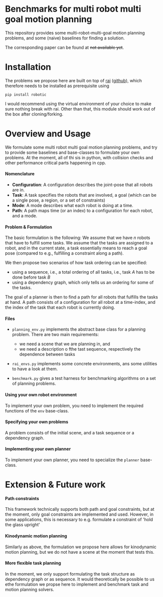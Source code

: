 # Benchmarks for multi robot multi goal motion planning

This repository provides some multi-robot-multi-goal motion planning problems, and some (naive) baselines for finding a solution.

The corresponding paper can be found at ~~not available yet~~.

# Installation
The problems we propose here are built on top of [rai](https://marctoussaint.github.io/robotic/index.html) ([github](https://github.com/MarcToussaint/robotic)), which therefore needs to be installed as prerequisite using

```
pip install robotic
```

I would recommend using the virtual environment of your choice to make sure nothing break with rai.
Other than that, this module should work out of the box after cloning/forking.

# Overview and Usage

We formulate some multi robot multi goal motion planning problems, and try to provide some baselines and base-classes to formulate your own problems.
At the moment, all of thi sis in python, with collision checks and other performance critical parts happening in cpp.

#### Nomenclature

- **Configuration**: A configuration describes the joint-pose that all robots are in.
- **Task**: A task specifies the robots that are involved, a goal (which can be a single pose, a region, or a set of constraints)
- **Mode**: A mode describes what each robot is doing at a time.
- **Path**: A path maps time (or an index) to a configuration for each robot, and a mode.

#### Problem & Formulation

The basic formulation is the following: We assume that we have $n$ robots that have to fulfill some tasks.
We assume that the tasks are assigned to a robot, and in the current state, a task essentially means to reach a goal pose (compared to e.g., fulfilling a constraint along a path).

We then propose two scenarios of how task ordering can be specified:
- using a sequence, i.e., a total ordering of all tasks, i.e., task $A$ has to be done before task $B$
- using a dependency graph, which only tells us an ordering for some of the tasks.

The goal of a planner is then to find a path for all robots that fulfills the tasks at hand.
A path consists of a configuration for all robot at a time-index, and the index of the task that each robot is currently doing.

#### Files

- `planning_env.py` implements the abstract base class for a planning problem.
There are two main requirements:
  - we need a scene that we are planning in, and
  - we need a description o fthe tast sequence, respectively the dependence between tasks

- `rai_envs.py` implements some concrete environments, ans some utilities to have a look at them.

- `benchmark.py` gives a test harness for benchmarking algorithms on a set of planning problems.

#### Using your own robot environment

To implement your own problem, you need to implement the required functions of the `env` base-class.

#### Specifying your own problems

A problem consists of the initial scene, and a task sequence or a dependency graph.

#### Implementing your own planner

To implement your own planner, you need to specialize the `planner` base-class.

# Extension & Future work

#### Path constraints
This framework technically supports both path and goal constraints, but at the moment, only goal constraints are implemented and used.
However, in some applications, this is necessary to e.g. formulate a constraint of 'hold the glass upright'

#### Kinodynamic motion planning
Similarly as above, the formulation we propose here allows for kinodynamic motion planning, but we do not have a scene at the moment that tests this.

#### More flexible task planning
In the moment, we only support formulating the task structure as dependency graph or as sequence.
It would theoretically be possible to us ethe formulation we propse here to implement and benchmark task and motion planning solvers.